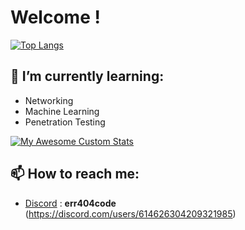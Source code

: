 # Welcome ! 

[![Top Langs](https://github-readme-stats.vercel.app/api/top-langs/?username=Cabrothers&theme=tokyonight&Border=13DD57&Text=999999)](https://github.com/anuraghazra/github-readme-stats)

## 🧠 I’m currently learning:

- Networking
- Machine Learning
- Penetration Testing

[![My Awesome Custom Stats](https://awesome-github-stats.azurewebsites.net/user-stats/Cabrothers?theme=tokyonight&Ring=333333&Border=13DD57&Text=999999)](https://git.io/awesome-stats-card)

## 📫 How to reach me:

- [Discord](https://discord.com) : **err404code** (https://discord.com/users/614626304209321985)
